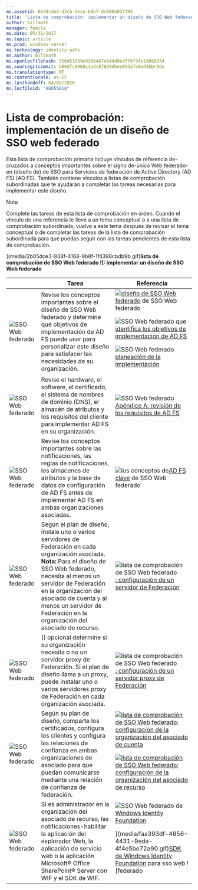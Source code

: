 ```yaml
---
ms.assetid: 6b49cde3-d2cb-4ece-b9b7-dc600e037495
title: 'Lista de comprobación: implementar un diseño de SSO Web federado'
author: billmath
manager: femila
ms.date: 05/31/2017
ms.topic: article
ms.prod: windows-server
ms.technology: identity-adfs
ms.author: billmath
ms.openlocfilehash: 356d51899e930b487e844d8bdff0f9fe19086d34
ms.sourcegitcommit: b00d7c8968c4adc8f699dbee694afe6ed36bc9de
ms.translationtype: MT
ms.contentlocale: es-ES
ms.lasthandoff: 04/08/2020
ms.locfileid: "80855018"
---
```

# <a name="checklist-implementing-a-federated-web-sso-design"></a>Lista de comprobación: implementación de un diseño de SSO web federado

Esta lista de comprobación primaria incluye vínculos de referencia de\-cruzados a conceptos importantes sobre el signo de\-único Web federado\-en \(diseño de\) de SSO para Servicios de federación de Active Directory (AD FS) \(AD FS\). También contiene vínculos a listas de comprobación subordinadas que te ayudarán a completar las tareas necesarias para implementar este diseño.  
  
> [!NOTE]  
> Complete las tareas de esta lista de comprobación en orden. Cuando el vínculo de una referencia te lleve a un tema conceptual o a una lista de comprobación subordinada, vuelve a este tema después de revisar el tema conceptual o de completar las tareas de la lista de comprobación subordinada para que puedas seguir con las tareas pendientes de esta lista de comprobación.  
  
](media/2b05dce3-938f-4168-9b8f-1f4398cbdb9b.gif)**lista de comprobación de SSO Web federado ![: implementar un diseño de SSO Web federado**  
  
||Tarea|Referencia|  
|-|--------|-------------|  
|![SSO Web federado](media/icon_checkboxo.gif)|Revise los conceptos importantes sobre el diseño de SSO Web federado y determine qué objetivos de implementación de AD FS puede usar para personalizar este diseño para satisfacer las necesidades de su organización.|![](media/faa393df-4856-4431-9eda-4f4e5be72a90.gif)[diseño de SSO Web federado](https://technet.microsoft.com/library/dd807050.aspx) de SSO Web federado<p>![SSO Web federado que](media/faa393df-4856-4431-9eda-4f4e5be72a90.gif)[identifica los objetivos de implementación de AD FS](https://technet.microsoft.com/library/dd807053.aspx)<p>![SSO Web federado](media/faa393df-4856-4431-9eda-4f4e5be72a90.gif)[planeación de la implementación](https://technet.microsoft.com/library/dd807083.aspx)|  
|![SSO Web federado](media/icon_checkboxo.gif)|Revise el hardware, el software, el certificado, el sistema de nombres de dominio \(DNS\), el almacén de atributos y los requisitos del cliente para implementar AD FS en su organización.|![SSO Web federado](media/faa393df-4856-4431-9eda-4f4e5be72a90.gif)[Apéndice A: revisión de los requisitos de AD FS](https://technet.microsoft.com/library/ff678034.aspx)|  
|![SSO Web federado](media/icon_checkboxo.gif)|Revise los conceptos importantes sobre las notificaciones, las reglas de notificaciones, los almacenes de atributos y la base de datos de configuración de AD FS antes de implementar AD FS en ambas organizaciones asociadas.|![los conceptos de](media/faa393df-4856-4431-9eda-4f4e5be72a90.gif)[AD FS clave](../../ad-fs/technical-reference/Understanding-Key-AD-FS-Concepts.md) de SSO Web federado|  
|![SSO Web federado](media/icon_checkboxo.gif)|Según el plan de diseño, instale uno o varios servidores de Federación en cada organización asociada. **Nota:** Para el diseño de SSO Web federado, necesita al menos un servidor de Federación en la organización del asociado de cuenta y al menos un servidor de Federación en la organización del asociado de recurso.|![lista de comprobación de SSO Web federado](media/bc6cea1a-1c6c-4124-8c8f-1df5adfe8c88.gif)[: configuración de un servidor de Federación](Checklist--Setting-Up-a-Federation-Server.md)|  
|![SSO Web federado](media/icon_checkboxo.gif)|\(\) opcional determine si su organización necesita o no un servidor proxy de Federación. Si el plan de diseño llama a un proxy, puede instalar uno o varios servidores proxy de Federación en cada organización asociada.|![lista de comprobación de SSO Web federado](media/bc6cea1a-1c6c-4124-8c8f-1df5adfe8c88.gif)[: configuración de un servidor proxy de Federación](Checklist--Setting-Up-a-Federation-Server-Proxy.md)|  
|![SSO Web federado](media/icon_checkboxo.gif)|Según su plan de diseño, comparte los certificados, configura los clientes y configura las relaciones de confianza en ambas organizaciones de asociado para que puedan comunicarse mediante una relación de confianza de federación.|![](media/bc6cea1a-1c6c-4124-8c8f-1df5adfe8c88.gif)[lista de comprobación de SSO Web federado: configuración de la organización del asociado de cuenta](Checklist--Configuring-the-Account-Partner-Organization.md)<p>![](media/bc6cea1a-1c6c-4124-8c8f-1df5adfe8c88.gif)[lista de comprobación de SSO Web federado: configuración de la organización del asociado de recurso](Checklist--Configuring-the-Resource-Partner-Organization.md)|  
|![SSO Web federado](media/icon_checkboxo.gif)|Si es administrador en la organización del asociado de recurso, las notificaciones\-habilitar la aplicación del explorador Web, la aplicación de servicio web o la aplicación Microsoft&reg; Office SharePoint&reg; Server con WIF y el SDK de WIF.|![SSO Web federado de](media/faa393df-4856-4431-9eda-4f4e5be72a90.gif)[Windows Identity Foundation](https://go.microsoft.com/fwlink/?LinkId=122266)<p>](media/faa393df-4856-4431-9eda-4f4e5be72a90.gif)[SDK de Windows Identity Foundation](https://go.microsoft.com/fwlink/?LinkId=122266) para sso web ![federado|  
